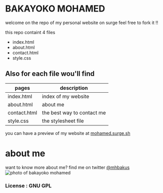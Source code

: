 # BAKAYOKO MOHAMED

welcome on the repo of my personal website on surge feel free to fork it !!

this repo containt 4 files
* index.html
* about.html
* contact.html
* style.css

## Also for each file wou'll find

| pages            | description               |
|------------------|---------------------------|
| index.html	   | index of my website       |
| about.html       | about me		       |
| contact.html	   | the best way to contact me|
| style.css	   | the stylesheet file       |

you can have a preview of my website at [mohamed.surge.sh](http://mohamed.surge.sh)


# about me

want to know more about me?
find me on twitter [@mhbakus](https://www.twitter.com/mhbakus)
![photo of bakayoko mohamed](https://media.licdn.com/mpr/mpr/shrinknp_400_400/AAEAAQAAAAAAAAuQAAAAJGE2ZTA1ZDBjLThkZTQtNDY1MC1iOThmLWFlOTQwYzQ1ZmYwNA.jpg)

### License : GNU GPL
